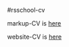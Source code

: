 #rsschool-cv

markup-CV is [here](https://Lireien.github.io/rsschool-cv/cv)

website-CV is [here](https://Lireien.github.io/rsschool-cv/)